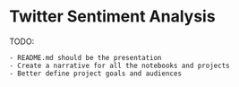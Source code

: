 Twitter Sentiment Analysis
===

TODO: 
    
    - README.md should be the presentation
    - Create a narrative for all the notebooks and projects
    - Better define project goals and audiences

